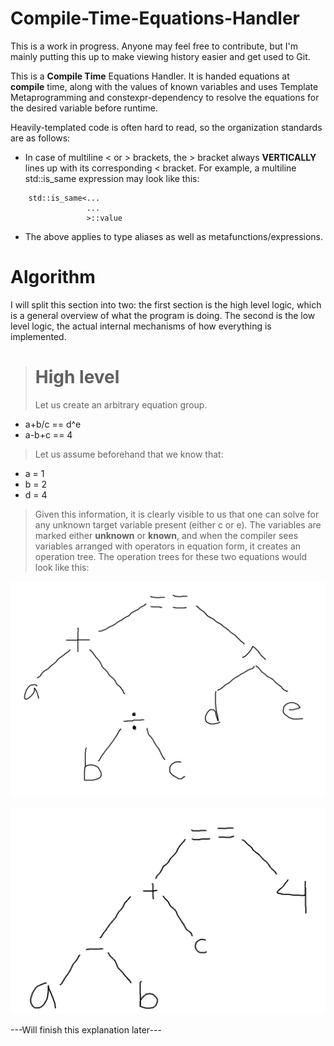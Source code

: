 # Compile-Time-Equations-Handler

This is a work in progress. Anyone may feel free to contribute, but I'm mainly putting this up to make viewing history easier and get used to Git.

This is a **Compile Time** Equations Handler. It is handed equations at **compile** time, along with the values of known variables and uses Template Metaprogramming
and constexpr-dependency to resolve the equations for the desired variable before runtime.

Heavily-templated code is often hard to read, so the organization standards are as
follows:

 - In case of multiline < or > brackets, the > bracket always **VERTICALLY** lines up with its corresponding < bracket. For example, 
 a multiline std::is_same expression may look like this:
 ``` 
     std::is_same<...
                  ...
                  >::value
 ```
 - The above applies to type aliases as well as metafunctions/expressions.
 
# Algorithm
 
I will split this section into two: the first section is the high level logic, which is a general overview of what the program is doing. The second is the low level logic, the actual internal mechanisms of how everything is implemented.

># High level
> Let us create an arbitrary equation group.
 - a+b/c == d^e
 - a-b+c == 4
> Let us assume beforehand that we know that:
 - a = 1
 - b = 2
 - d = 4
> Given this information, it is clearly visible to us that one can solve for any unknown target variable present (either c or e). The variables are marked either **unknown** or **known**, and when the compiler sees variables arranged with operators in equation form, it creates an operation tree. The operation trees for these two equations would look like this:

![](images_%20for_readme/EQ1.png)

![](images_%20for_readme/EQ2.png)

---Will finish this explanation later---
